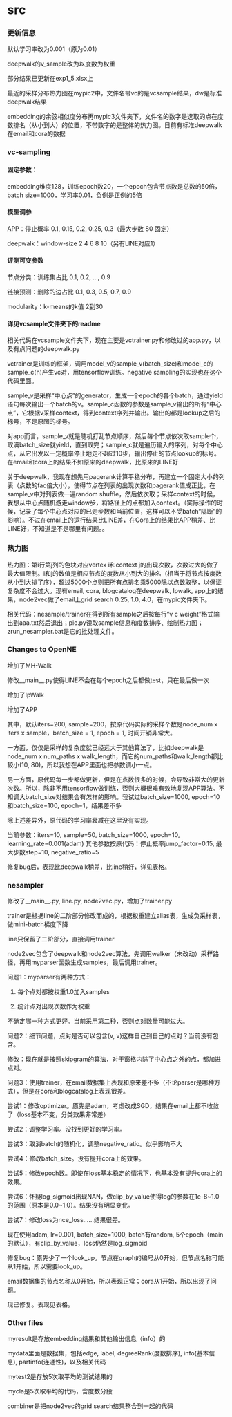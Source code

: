 # src

### 更新信息
默认学习率改为0.001（原为0.01）

deepwalk的v_sample改为以度数为权重

部分结果已更新在exp1_5.xlsx上

最近的采样分布热力图在mypic2中，文件名带vc的是vcsample结果，dw是标准deepwalk结果

embedding的余弦相似度分布再mypic3文件夹下，文件名的数字是选取的点在度数排名（从小到大）的位置，不带数字的是整体的热力图。目前有标准deepwalk在email和cora的数据

### vc-sampling

#### 固定参数：

embedding维度128，训练epoch数20，一个epoch包含节点数是总数的50倍，batch size=1000，学习率0.01，负例是正例的5倍

#### 模型调参

APP：停止概率 0.1, 0.15, 0.2, 0.25, 0.3（最大步数 80 固定）

deepwalk：window-size 2 4 6 8 10（另有LINE对应1）

#### 评测可变参数

节点分类：训练集占比 0.1, 0.2, ..., 0.9

链接预测：删除的边占比 0.1, 0.3, 0.5, 0.7, 0.9

modularity：k-means的k值 2到30

#### 详见vcsample文件夹下的readme

相关代码在vcsample文件夹下，现在主要是vctrainer.py和修改过的app.py，以及有点问题的deepwalk.py

vctrainer是训练的框架，调用model_v的sample_v(batch_size)和model_c的sample_c(h)产生vc对，用tensorflow训练。negative sampling的实现也在这个代码里面。

sample_v是采样“中心点”的generator，生成一个epoch的各个batch，通过yield语句每次输出一个batch的v。sample_c函数的参数是sample_v输出的所有“中心点”，它根据v采样context，得到context序列并输出。输出的都是lookup之后的标号，不是原图的标号。

对app而言，sample_v就是随机打乱节点顺序，然后每个节点依次取sample个，取满batch_size就yield，直到取完；sample_c就是遍历输入的序列，对每个中心点，从它出发以一定概率停止地走不超过10步，输出停止的节点lookup的标号。在email和cora上的结果不如原来的deepwalk，比原来的LINE好

关于deepwalk，我现在想先用pagerank计算平稳分布，再建立一个固定大小的列表（点数的fac倍大小），使得节点在列表的出现次数和pagerank值成正比，在sample_v中对列表做一遍random shuffle，然后依次取；采样context的时候，我想从中心点随机游走window步，将路径上的点都加入context。（实际操作的时候，记录了每个中心点对应的已走步数和当前位置，这样可以不受batch“隔断”的影响）。不过在email上的运行结果比LINE差，在Cora上的结果比APP稍差、比LINE好，不知道是不是哪里有问题。。

### 热力图

热力图：第i行第j列的色块对应vertex i和context j的出现次数，次数过大的做了最大值限制。i和j的数值是相应节点的度数从小到大的排名（相当于将节点按度数从小到大排了序），超过5000个点则把所有点排名乘5000除以点数取整，以保证复杂度不会过大。现有email, cora, blogcatalog在deepwalk, lpwalk, app上的结果，node2vec做了email上grid search 0.25, 1.0, 4.0，在mypic文件夹下。

相关代码：nesample/trainer在得到所有sample之后按每行“v c weight”格式输出到aaa.txt然后退出；pic.py读取sample信息和度数排序、绘制热力图；zrun_nesampler.bat是它的批处理文件。

### Changes to OpenNE
增加了MH-Walk

修改__main__.py使得LINE不会在每个epoch之后都做test，只在最后做一次

增加了lpWalk

增加了APP

其中，默认iters=200, sample=200，按原代码实际的采样个数是node_num x iters x sample，batch_size = 1, epoch = 1, 时间开销非常大。

一方面，仅仅是采样的复杂度就已经远大于其他算法了，比如deepwalk是node_num x num_paths x walk_length，而它的num_paths和walk_length都比较小(10, 80)，所以我想在APP里面也把参数调小一点。

另一方面，原代码每一步都做更新，但是在点数很多的时候，会导致非常大的更新次数。所以，除非不用tensorflow做训练，否则大概很难有效地复现APP算法。不知调大batch_size对结果会有怎样的影响。我试过batch_size=1000, epoch=10和batch_size=100, epoch=1，结果差不多

除上述差异外，原代码的学习率衰减在这里没有实现。

当前参数：iters=10, sample=50, batch_size=1000, epoch=10, learning_rate=0.001(adam) 其他参数按原代码：停止概率jump_factor=0.15, 最大步数step=10, negative_ratio=5

修复bug后，表现比deepwalk稍差，比line稍好，详见表格。

### nesampler
修改了__main__.py, line.py, node2vec.py，增加了trainer.py

trainer是根据line的二阶部分修改而成的，根据权重建立alias表，生成负采样表，做mini-batch梯度下降

line只保留了二阶部分，直接调用trainer

node2vec包含了deepwalk和node2vec算法，先调用walker（未改动）采样路径，再用myparser函数生成samples，最后调用trainer。

问题1：myparser有两种方式：

1. 每个点对都按权重1.0加入samples

2. 统计点对出现次数作为权重

不确定哪一种方式更好。当前采用第二种，否则点对数量可能过大。

问题2：细节问题，点对是否可以包含(v, v)这样自己到自己的点对？当前没有包含。

修改：现在就是按照skipgram的算法，对于窗格内除了中心点之外的点，都加进点对。

问题3：使用trainer，在email数据集上表现和原来差不多（不论parser是哪种方式），但是在cora和blogcatalog上表现很差。

尝试1：修改optimizer。原先是adam，考虑改成SGD，结果在email上都不收敛了（loss基本不变，分类效果非常差）

尝试2：调整学习率。没找到更好的学习率。

尝试3：取消batch的随机化，调整negative_ratio。似乎影响不大

尝试4：修改batch_size。没有提升cora上的效果。

尝试5：修改epoch数。即使在loss基本稳定的情况下，也基本没有提升cora上的效果。

尝试6：怀疑log_sigmoid出现NAN，做clip_by_value使得log的参数在1e-8~1.0的范围（原本是0.0~1.0）。结果没有明显变化。

尝试7：修改loss为nce_loss……结果很差。

现在使用adam, lr=0.001, batch_size=1000, batch有random, 5个epoch（main的默认），有clip_by_value，loss仍然是log_sigmoid

修复bug：原先少了一个look_up。节点在graph的编号从0开始，但节点名称可能从1开始，所以需要look_up。

email数据集的节点名称从0开始，所以表现正常；cora从1开始，所以出现了问题。

现已修复。表现见表格。

### Other files
myresult是存放embedding结果和其他输出信息（info）的

mydata里面是数据集，包括edge, label, degreeRank(度数排序), info(基本信息), partinfo(连通性)，以及相关代码

mytest2是存放5次取平均的测试结果的

mycla是5次取平均的代码，含度数分段

combiner是把node2vec的grid search结果整合到一起的代码

